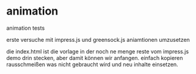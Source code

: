 animation
=========

animation tests

erste versuche mit impress.js und greensock.js aniamtionen umzusetzen

die index.html ist die vorlage in der noch ne menge reste vom impress.js demo drin stecken, aber damit können wir anfangen.
einfach kopieren rausschmeißen was nicht gebraucht wird und neu inhalte einsetzen.